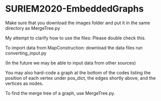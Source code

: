 # SURIEM2020-EmbeddedGraphs

Make sure that you download the images folder and put it in the same directory as MergeTree.py

My attempt to clarify how to use the files:
Please double check this.

To import data from MapConstruction:
    download the data files
    run converting_input.py

(In the future we may be able to input data from other sources)

You may also hard-code a graph at the bottom of the codes listing the position of each vertex under pos_dict, the edges shortly above, and the vertices as nodes.

To find the merge tree of a graph, use MergeTree.py.